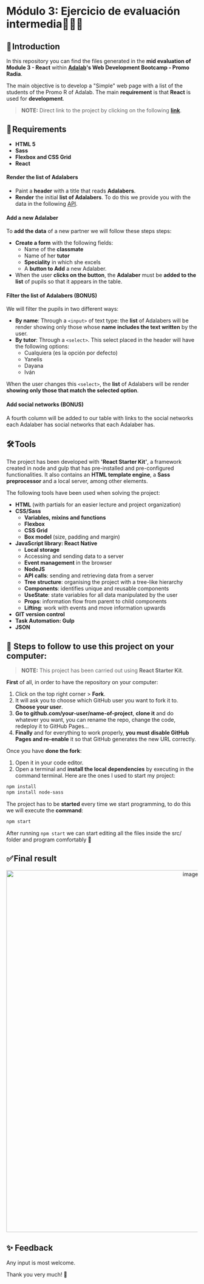 # Módulo 3: Ejercicio de evaluación intermedia👩🏻‍💻 

## 🚀 Introduction

In this repository you can find the files generated in the **mid evaluation of Module 3 - React** within **[Adalab](https://adalab.es/)'s Web Development Bootcamp - Promo Radia**.

The main objective is to develop a "Simple" web page with a list of the students of the Promo R of Adalab. The main **requirement** is that **React** is used for **development**.

> **NOTE:** Direct link to the project by clicking on the following **[link](https://marocena26.github.io/listado-de-adalabers/)**.

## 📝 Requirements

- **HTML 5**
- **Sass**
- **Flexbox and CSS Grid**
- **React**

#### Render the list of Adalabers

- Paint a **header** with a title that reads **Adalabers**.
- **Render** the initial **list of Adalabers**. To do this we provide you with the data in the following [API](https://beta.adalab.es/curso-intensivo-fullstack-recursos/apis/adalabers-v1/promo-radsajsd.json).

#### Add a new Adalaber

To **add the data** of a new partner we will follow these steps steps:
- **Create a form** with the following fields:
  - Name of the **classmate**
  - Name of her **tutor**
  - **Speciality** in which she excels
  - A **button to Add** a new Adalaber.
- When the user **clicks on the button**, the **Adalaber** must be **added to the list** of pupils so that it appears in the table.

#### Filter the list of Adalabers (BONUS)

We will filter the pupils in two different ways: 

- **By name**: Through a `<input>` of text type: the **list** of Adalabers will be render showing only those whose **name includes the text written** by the user.
- **By tutor**: Through a `<select>`. This select placed in the header will have the following options:
  - Cualquiera (es la opción por defecto)
  - Yanelis
  - Dayana
  - Iván

When the user changes this `<select>`, the **list** of Adalabers will be render **showing only those that match the selected option**.


#### Add social networks (BONUS)

A fourth column will be added to our table with links to the social networks each Adalaber has social networks that each Adalaber has.

## 🛠️ Tools

The project has been developed with **'React Starter Kit'**, a framework created in node and gulp that has pre-installed and pre-configured functionalities. It also contains an **HTML template engine**, a **Sass preprocessor** and a local server, among other elements.

The following tools have been used when solving the project:

- **HTML** (with partials for an easier lecture and project organization)
- **CSS/Sass**
  - **Variables, mixins and functions**
  - **Flexbox**
  - **CSS Grid**
  - **Box model** (size, padding and margin)
- **JavaScript library: React Native**
  - **Local storage**
  - Accessing and sending data to a server
  - **Event management** in the browser
  - **NodeJS**
  - **API calls**: sending and retrieving data from a server
  - **Tree structure**: organising the project with a tree-like hierarchy
  - **Components**: identifies unique and reusable components
  - **UseState**: state variables for all data manipulated by the user
  - **Props**: information flow from parent to child components
  - **Lifting**: work with events and move information upwards
- **GIT version control**
- **Task Automation: Gulp**
- **JSON**

## 💾 Steps to follow to use this project on your computer:

> **NOTE:** This project has been carried out using **React Starter Kit**.

**First** of all, in order to have the repository on your computer:

1. Click on the top right corner > **Fork**.
2. It will ask you to choose which GitHub user you want to fork it to. **Choose your user**.
3. **Go to github.com/your-user/name-of-project**, **clone it** and do whatever you want, you can rename the repo, change the code, redeploy it to GitHub Pages...
4. **Finally** and for everything to work properly, **you must disable GitHub Pages and re-enable** it so that GitHub generates the new URL correctly.

Once you have **done the fork**:

1. Open it in your code editor.
2. Open a terminal and **install the local dependencies** by executing in the command terminal. Here are the ones I used to start my project:

```bash
npm install 
npm install node-sass
```

The project has to be **started** every time we start programming, to do this we will execute the **command**:

```bash
npm start
```
After running `npm start` we can start editing all the files inside the src/ folder and program comfortably 💫


## ✅ Final result
<div id="header" align="center">
<img width="954" alt="image" src="https://user-images.githubusercontent.com/113302094/211934718-9525c738-8cd4-4e03-9b50-c236811a00a0.png">
</div>


## ✨ Feedback 

Any input is most welcome.

Thank you very much! 🤗

